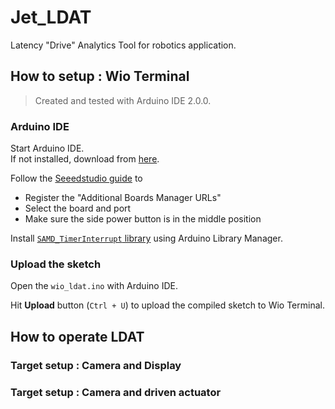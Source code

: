 # Jet_LDAT

Latency "Drive" Analytics Tool for robotics application.

## How to setup : Wio Terminal

> Created and tested with Arduino IDE 2.0.0.

### Arduino IDE

Start Arduino IDE.<br>
If not installed, download from [here](https://www.arduino.cc/en/software).

Follow the [Seeedstudio guide](https://wiki.seeedstudio.com/Wio-Terminal-Getting-Started/#software) to
- Register the "Additional Boards Manager URLs"
- Select the board and port
- Make sure the side power button is in the middle position 

Install [`SAMD_TimerInterrupt` library](https://github.com/khoih-prog/SAMD_TimerInterrupt) using Arduino Library Manager.

### Upload the sketch

Open the `wio_ldat.ino` with Arduino IDE.

Hit **Upload** button (`Ctrl + U`) to upload the compiled sketch to Wio Terminal.

## How to operate LDAT

### Target setup : Camera and Display

### Target setup : Camera and driven actuator 

